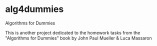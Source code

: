 # alg4dummies
Algorithms for Dummies

This is another project dedicated to the homework tasks from the "Algorithms for Dummies" book by John Paul Mueller & Luca Massaron